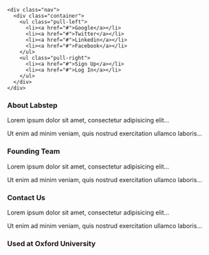 <!DOCTYPE html>
<html lang="en">
<head>
	<link rel="stylesheet" href="labstep.css">
  <title>Bootstrap Example</title>
  <meta charset="utf-8">
  <meta name="viewport" content="width=device-width, initial-scale=1">
  <link rel="stylesheet" href="http://maxcdn.bootstrapcdn.com/bootstrap/3.2.0/css/bootstrap.min.css">
  <script src="https://ajax.googleapis.com/ajax/libs/jquery/1.11.1/jquery.min.js"></script>
  <script src="http://maxcdn.bootstrapcdn.com/bootstrap/3.2.0/js/bootstrap.min.js"></script>
</head>
<body>

    <div class="nav">
      <div class="container">
        <ul class="pull-left">
          <li><a href="#">Google</a></li>
          <li><a href="#">Twitter</a></li>
		  <li><a href="#">Linkedin</a></li>
		  <li><a href="#">Facebook</a></li>
        </ul>
        <ul class="pull-right">
          <li><a href="#">Sign Up</a></li>
          <li><a href="#">Log In</a></li>
        </ul>
      </div>
    </div>

<div class="container">
  <div class="jumbotron">
	  
	  
    
  </div>

  
  
  <div class="row">
    <div class="col-sm-3">
      <h3>About Labstep</h3>
      <p>Lorem ipsum dolor sit amet, consectetur adipisicing elit...</p>
      <p>Ut enim ad minim veniam, quis nostrud exercitation ullamco laboris...</p>
    </div>
    <div class="col-sm-3">
      <h3>Founding Team</h3>
      <p>Lorem ipsum dolor sit amet, consectetur adipisicing elit...</p>
      <p>Ut enim ad minim veniam, quis nostrud exercitation ullamco laboris...</p>
    </div>
    <div class="col-sm-3">
      <h3>Contact Us</h3>
      <p>Lorem ipsum dolor sit amet, consectetur adipisicing elit...</p>
      <p>Ut enim ad minim veniam, quis nostrud exercitation ullamco laboris...</p>
    </div>
    <div class="col-sm-3">
      <h3>Used at Oxford University</h3> 
      <img scr="oxford uni logo.png">
    </div>
  </div>
</div>
